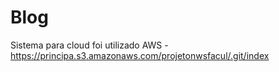 # Blog
Sistema  para  cloud foi utilizado AWS - https://principa.s3.amazonaws.com/projetonwsfacul/.git/index
